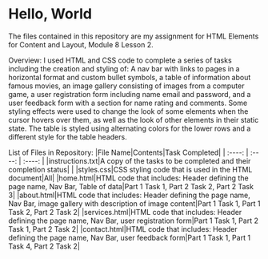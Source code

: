 # **Hello, World**

The files contained in this repository are my assignment for HTML Elements for Content and Layout, Module 8 Lesson 2.

Overview:
I used HTML and CSS code to complete a series of tasks including the creation and styling of: A nav bar with links to pages in a horizontal format and custom bullet symbols, a table of information about famous movies, an image gallery consisting of images from a computer game, a user registration form including name email and password, and a user feedback form with a section for name rating and comments. Some styling effects were used to change the look of some elements when the cursor hovers over them, as well as the look of other elements in their static state. The table is styled using alternating colors for the lower rows and a different style for the table headers. 

List of Files in Repository:
|File Name|Contents|Task Completed|
| :----: | :----: | :----: |
|instructions.txt|A copy of the tasks to be completed and their completion status|    |
|styles.css|CSS styling code that is used in the HTML document|All|
|home.html|HTML code that includes: Header defining the page name, Nav Bar, Table of data|Part 1 Task 1, Part 2 Task 2, Part 2 Task 3|
|about.html|HTML code that includes: Header defining the page name, Nav Bar, image gallery with description of image content|Part 1 Task 1, Part 1 Task 2, Part 2 Task 2|
|services.html|HTML code that includes: Header defining the page name, Nav Bar, user registration form|Part 1 Task 1, Part 2 Task 1, Part 2 Task 2|
|contact.html|HTML code that includes: Header defining the page name, Nav Bar, user feedback form|Part 1 Task 1, Part 1 Task 4, Part 2 Task 2|
